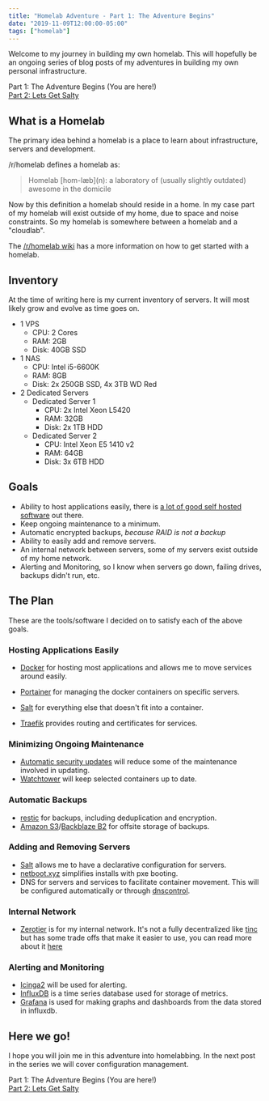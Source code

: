 ```yaml
---
title: "Homelab Adventure - Part 1: The Adventure Begins"
date: "2019-11-09T12:00:00-05:00"
tags: ["homelab"]
---
```


Welcome to my journey in building my own homelab. This will hopefully be an ongoing series of blog posts of my adventures in building my own personal infrastructure.

<!--more-->

Part 1: The Adventure Begins (You are here!)  
[Part 2: Lets Get Salty](/posts/homelab-adventure-part-2/)

## What is a Homelab

The primary idea behind a homelab is a place to learn about infrastructure, servers and development.

/r/homelab defines a homelab as:

> Homelab \[hom-læb\](n): a laboratory of (usually slightly outdated) awesome in the domicile

Now by this definition a homelab should reside in a home. In my case part of my homelab will exist outside of my home, due to space and noise constraints. So my homelab is somewhere between a homelab and a "cloudlab".

The [/r/homelab wiki](https://www.reddit.com/r/homelab/wiki/introduction) has a more information on how to get started with a homelab.

## Inventory

At the time of writing here is my current inventory of servers. It will most likely grow and evolve as time goes on.

* 1 VPS
  * CPU: 2 Cores
  * RAM: 2GB
  * Disk: 40GB SSD
* 1 NAS
  * CPU: Intel i5-6600K
  * RAM: 8GB
  * Disk: 2x 250GB SSD, 4x 3TB WD Red
* 2 Dedicated Servers
  * Dedicated Server 1
    * CPU: 2x Intel Xeon L5420
    * RAM: 32GB
    * Disk: 2x 1TB HDD
  * Dedicated Server 2
    * CPU: Intel Xeon E5 1410 v2
    * RAM: 64GB
    * Disk: 3x 6TB HDD

## Goals

* Ability to host applications easily, there is [a lot of good self hosted software](https://github.com/awesome-selfhosted/awesome-selfhosted) out there.
* Keep ongoing maintenance to a minimum.
* Automatic encrypted backups, *because RAID is not a backup*
* Ability to easily add and remove servers.
* An internal network between servers, some of my servers exist outside of my home network.
* Alerting and Monitoring, so I know when servers go down, failing drives, backups didn't run, etc.

## The Plan

These are the tools/software I decided on to satisfy each of the above goals.

### Hosting Applications Easily

* [Docker](https://www.docker.com/) for hosting most applications and allows me to move services around easily.

* [Portainer](https://www.portainer.io/) for managing the docker containers on specific servers.

* [Salt](https://github.com/saltstack/salt) for everything else that doesn't fit into a container.

* [Traefik](https://traefik.io/) provides routing and certificates for services. 

### Minimizing Ongoing Maintenance

* [Automatic security updates](https://help.ubuntu.com/community/AutomaticSecurityUpdates) will reduce some of the maintenance involved in updating.
* [Watchtower](https://github.com/containrrr/watchtower) will keep selected containers up to date.

### Automatic Backups

* [restic](https://restic.net/) for backups, including deduplication and encryption.
* [Amazon S3](https://aws.amazon.com/s3/)/[Backblaze B2](https://www.backblaze.com/b2/cloud-storage.html) for offsite storage of backups.

### Adding and Removing Servers

* [Salt](https://github.com/saltstack/salt) allows me to have a declarative configuration for servers.
* [netboot.xyz](https://netboot.xyz/) simplifies installs with pxe booting.
* DNS for servers and services to facilitate container movement. This will be configured automatically or through [dnscontrol](https://github.com/StackExchange/dnscontrol).

### Internal Network

* [Zerotier](https://www.zerotier.com/) is for my internal network. It's not a fully decentralized like [tinc](https://www.tinc-vpn.org/) but has some trade offs that make it easier to use, you can read more about it [here](http://adamierymenko.com/decentralization.html)

### Alerting and Monitoring

* [Icinga2](https://icinga.com/docs/icinga2/latest/) will be used for alerting.
* [InfluxDB](https://www.influxdata.com/time-series-platform/influxdb/) is a time series database used for storage of metrics.
* [Grafana](https://grafana.com/) is used for making graphs and dashboards from the data stored in influxdb.

## Here we go!

I hope you will join me in this adventure into homelabbing. In the next post in the series we will cover configuration management.

Part 1: The Adventure Begins (You are here!)  
[Part 2: Lets Get Salty](/posts/homelab-adventure-part-2/)
